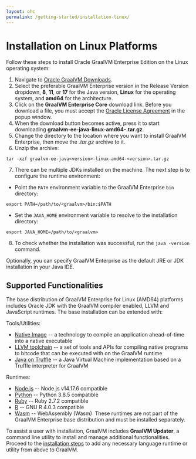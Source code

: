 ```yaml
---
layout: ohc
permalink: /getting-started/installation-linux/
---
```


# Installation on Linux Platforms

Follow these steps to install Oracle GraalVM Enterprise Edition on the Linux operating system:

1. Navigate to [Oracle GraalVM Downloads](https://www.oracle.com/downloads/graalvm-downloads.html?selected_tab=21).
2. Select the preferable GraalVM Enterprise version in the Release Version dropdown, **8**, **11**, or **17** for the Java version, **Linux** for the operating system, and **amd64** for the architecture.
3. Click on the **GraalVM Enterprise Core** download link. Before you download a file, you must accept the [Oracle License Agreement](https://www.oracle.com/downloads/licenses/graalvm-otn-license.html) in the popup window.
4. When the download button becomes active, press it to start downloading **graalvm-ee-java<version>-linux-amd64-<version>.tar.gz**.
5. Change the directory to the location where you want to install GraalVM Enterprise, then move the _.tar.gz_ archive to it.
6. Unzip the archive:
 ```shell
 tar -xzf graalvm-ee-java<version>-linux-amd64-<version>.tar.gz
 ```
7. There can be multiple JDKs installed on the machine. The next step is to configure the runtime environment:
  - Point the `PATH` environment variable to the GraalVM Enterprise `bin` directory:
  ```shell
  export PATH=/path/to/<graalvm>/bin:$PATH
  ```
  - Set the `JAVA_HOME` environment variable to resolve to the installation directory:
  ```shell
  export JAVA_HOME=/path/to/<graalvm>
  ```
8. To check whether the installation was successful, run the `java -version` command.

Optionally, you can specify GraalVM Enterprise as the default JRE or JDK installation in your Java IDE.

## Supported Functionalities

The base distribution of GraalVM Enterprise for Linux (AMD64) platforms includes Oracle JDK with the GraalVM compiler enabled, LLVM and JavaScript runtimes.
The base installation can be extended with:

Tools/Utilities:
* [Native Image](../../reference-manual/native-image/README.md) -- a technology to compile an application ahead-of-time into a native executable
* [LLVM toolchain](../../reference-manual/llvm/Compiling.md#llvm-toolchain-for-compiling-cc) --  a set of tools and APIs for compiling native programs to bitcode that can be executed with on the GraalVM runtime
* [Java on Truffle](../../reference-manual/java-on-truffle/README.md) -- a Java Virtual Machine implementation based on a Truffle interpreter for GraalVM

Runtimes:
* [Node.js](../../reference-manual/js/README.md) -- Node.js v14.17.6 compatible
* [Python](../../reference-manual/python/README.md) -- Python 3.8.5 compatible
* [Ruby](../../reference-manual/ruby/README.md) -- Ruby 2.7.2 compatible
* [R](/../../reference-manual/r/README.md) -- GNU R 4.0.3 compatible
* [Wasm](../../reference-manual/wasm/README.md) -- WebAssembly (Wasm)
​
These runtimes are not part of the GraalVM Enterprise base distribution and must be installed separately.

To assist a user with installation, GraalVM includes **GraalVM Updater**, a command line utility to install and manage additional functionalities.
Proceed to the [installation steps](../../reference-manual/graalvm-updater.md#component-installation) to add any necessary language runtime or utility from above to GraalVM.
